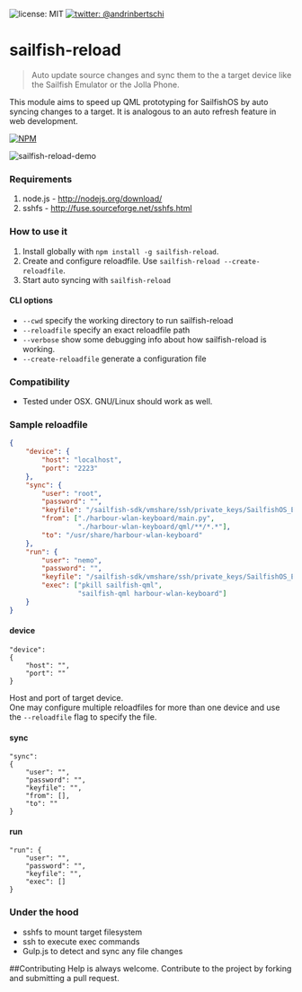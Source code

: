 ![license: MIT]( https://img.shields.io/badge/license-MIT-green.svg?style=flat-square)
[![twitter: @andrinbertschi]( https://img.shields.io/badge/twitter-andrinbertschi-yellow.svg?style=flat-square)](twitter.com/andrinbertschi)  

# sailfish-reload
   > Auto update source changes and sync them to the a target device like the Sailfish Emulator or the Jolla Phone.

This module aims to speed up QML prototyping for SailfishOS by auto syncing changes to a target. It is analogous to an auto refresh feature in web development.

[![NPM](https://nodei.co/npm/sailfish-reload.png)](https://nodei.co/npm/sailfish-reload/)

![sailfish-reload-demo](http://abertschi.ch/default_public/sailfish-reload-demo.700.gif)

### Requirements
1. node.js - http://nodejs.org/download/  
2. sshfs - http://fuse.sourceforge.net/sshfs.html  

### How to use it
1. Install globally with `npm install -g sailfish-reload`.
2. Create and configure reloadfile. Use `sailfish-reload --create-reloadfile`.
3. Start auto syncing with `sailfish-reload`

#### CLI options
- `--cwd` specify the working directory to run sailfish-reload
- `--reloadfile` specify an exact reloadfile path
- `--verbose` show some debugging info about how sailfish-reload is working.
- `--create-reloadfile` generate a configuration file

### Compatibility
- Tested under OSX. GNU/Linux should work as well.

### Sample reloadfile
```json
{
    "device": {
        "host": "localhost",
        "port": "2223"
    },
    "sync": {
        "user": "root",
        "password": "",
        "keyfile": "/sailfish-sdk/vmshare/ssh/private_keys/SailfishOS_Emulator/root",
        "from": ["./harbour-wlan-keyboard/main.py",
                 "./harbour-wlan-keyboard/qml/**/*.*"],
        "to": "/usr/share/harbour-wlan-keyboard"
    },
    "run": {
        "user": "nemo",
        "password": "",
        "keyfile": "/sailfish-sdk/vmshare/ssh/private_keys/SailfishOS_Emulator/nemo",
        "exec": ["pkill sailfish-qml",
                 "sailfish-qml harbour-wlan-keyboard"]
    }
}
```

#### device
```
"device":
{
    "host": "",
    "port": ""
}
```
Host and port of target device.  
One may configure multiple reloadfiles for more than one device and use the `--reloadfile` flag to specify the file.

#### sync

```
"sync": 
{
    "user": "",
    "password": "",
    "keyfile": "",
    "from": [],
    "to": ""
}
```
#### run
```
"run": {
    "user": "",
    "password": "",
    "keyfile": "",
    "exec": []
}
```

### Under the hood
 - sshfs to mount target filesystem
 - ssh to execute exec commands
 - Gulp.js to detect and sync any file changes


##Contributing
Help is always welcome. Contribute to the project by forking and submitting a pull request.